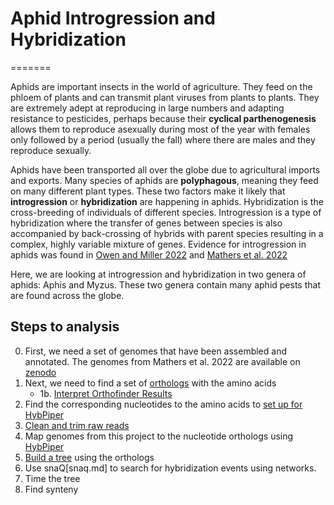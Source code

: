 # Aphid Introgression and Hybridization

=======

Aphids are important insects in the world of agriculture. They feed on the phloem of plants and can transmit plant viruses from plants to plants. They are extremely adept at reproducing in large numbers and adapting resistance to pesticides, perhaps because their **cyclical parthenogenesis** allows them to reproduce asexually during most of the year with females only followed by a period (usually the fall) where there are males and they reproduce sexually.

Aphids have been transported all over the globe due to agricultural imports and exports. Many species of aphids are **polyphagous**, meaning they feed on many different plant types. These two factors make it likely that **introgression** or **hybridization** are happening in aphids. Hybridization is the cross-breeding of individuals of different species. Introgression is a type of hybridization where the transfer of genes between species is also accompanied by back-crossing of hybrids with parent species resulting in a complex, highly variable mixture of genes. Evidence for introgression in aphids was found in [Owen and Miller 2022](https://resjournals.onlinelibrary.wiley.com/doi/10.1111/syen.12542?af=R) and [Mathers et al. 2022](https://www.biorxiv.org/content/10.1101/2022.09.27.509720v1)


Here, we are looking at introgression and hybridization in two genera of aphids: Aphis and Myzus. These two genera contain many aphid pests that are found across the globe.

## Steps to analysis

0) First, we need a set of genomes that have been assembled and annotated. The genomes from Mathers et al. 2022 are available on [zenodo](https://zenodo.org/record/5908005#.YzxkkuzMIeZ)
1) Next, we need to find a set of [orthologs](orthologs.md) with the amino acids
    * 1b. [Interpret Orthofinder Results](interpret_orthofinder.md)
2) Find the corresponding nucleotides to the amino acids to [set up for HybPiper](hybpiper_setup.md)
3) [Clean and trim raw reads](cleantrim.md)
3) Map genomes from this project to the nucleotide orthologs using [HybPiper](hybpiper.md)
4) [Build a tree](treebuilding.md) using the orthologs
5) Use snaQ[snaq.md] to search for hybridization events using networks.
5) Time the tree
6) Find synteny

